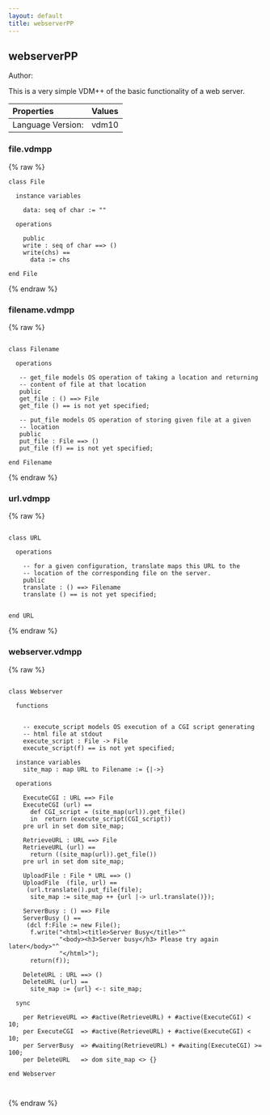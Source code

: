 ```yaml
---
layout: default
title: webserverPP
---
```


## webserverPP
Author: 



This is a very simple VDM++ of the basic functionality of a web
server.


| Properties | Values          |
| :------------ | :---------- |
|Language Version:| vdm10|


### file.vdmpp

{% raw %}
~~~
class File

  instance variables

    data: seq of char := ""

  operations 

    public
    write : seq of char ==> ()
    write(chs) == 
      data := chs

end File
~~~
{% endraw %}

### filename.vdmpp

{% raw %}
~~~

class Filename

  operations

   -- get_file models OS operation of taking a location and returning
   -- content of file at that location
   public
   get_file : () ==> File
   get_file () == is not yet specified; 

   -- put_file models OS operation of storing given file at a given
   -- location
   public
   put_file : File ==> ()
   put_file (f) == is not yet specified; 

end Filename
~~~
{% endraw %}

### url.vdmpp

{% raw %}
~~~

class URL

  operations

    -- for a given configuration, translate maps this URL to the 
    -- location of the corresponding file on the server.
    public
    translate : () ==> Filename
    translate () == is not yet specified;
     

end URL
~~~
{% endraw %}

### webserver.vdmpp

{% raw %}
~~~

class Webserver

  functions


    -- execute_script models OS execution of a CGI script generating
    -- html file at stdout
    execute_script : File -> File
    execute_script(f) == is not yet specified;

  instance variables
    site_map : map URL to Filename := {|->}

  operations

    ExecuteCGI : URL ==> File
    ExecuteCGI (url) == 
      def CGI_script = (site_map(url)).get_file()
      in  return (execute_script(CGI_script))
    pre url in set dom site_map;

    RetrieveURL : URL ==> File
    RetrieveURL (url) == 
      return ((site_map(url)).get_file())
    pre url in set dom site_map;

    UploadFile : File * URL ==> ()
    UploadFile  (file, url) == 
     (url.translate().put_file(file);
      site_map := site_map ++ {url |-> url.translate()});

    ServerBusy : () ==> File
    ServerBusy () == 
     (dcl f:File := new File();
      f.write("<html><title>Server Busy</title>"^
              "<body><h3>Server busy</h3> Please try again later</body>"^
              "</html>");
      return(f));

    DeleteURL : URL ==> ()
    DeleteURL (url) ==
      site_map := {url} <-: site_map;

  sync
 
    per RetrieveURL => #active(RetrieveURL) + #active(ExecuteCGI) < 10;
    per ExecuteCGI  => #active(RetrieveURL) + #active(ExecuteCGI) < 10;
    per ServerBusy  => #waiting(RetrieveURL) + #waiting(ExecuteCGI) >= 100;
    per DeleteURL   => dom site_map <> {}

end Webserver

  
~~~
{% endraw %}

